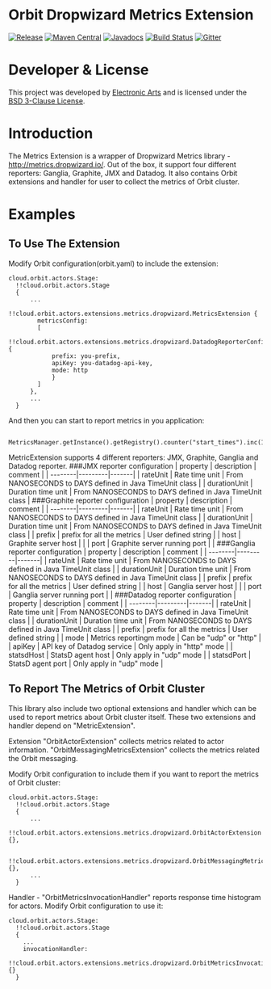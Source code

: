 Orbit Dropwizard Metrics Extension
============
[![Release](https://img.shields.io/github/release/orbit/orbit-dropwizard-metrics.svg)](https://github.com/orbit/orbit-dropwizard-metrics/releases)
[![Maven Central](https://img.shields.io/maven-central/v/cloud.orbit/orbit-dropwizard-metrics.svg)](https://repo1.maven.org/maven2/cloud/orbit/orbit-dropwizard-metrics/)
[![Javadocs](https://img.shields.io/maven-central/v/cloud.orbit/orbit-dropwizard-metrics.svg?label=javadocs)](http://www.javadoc.io/doc/cloud.orbit/orbit-dropwizard-metrics)
[![Build Status](https://img.shields.io/travis/orbit/orbit-dropwizard-metrics.svg)](https://travis-ci.org/orbit/orbit-dropwizard-metrics)
[![Gitter](https://img.shields.io/badge/style-Join_Chat-ff69b4.svg?style=flat&label=gitter)](https://gitter.im/orbit/orbit?utm_source=badge&utm_medium=badge&utm_campaign=pr-badge)

Developer & License
======
This project was developed by [Electronic Arts](http://www.ea.com) and is licensed under the [BSD 3-Clause License](LICENSE).

Introduction
======
The Metrics Extension is a wrapper of Dropwizard Metrics library - http://metrics.dropwizard.io/. Out of the box, it support four different reporters: Ganglia, Graphite, JMX and Datadog. 
It also contains Orbit extensions and handler for user to collect the metrics of Orbit cluster. 

Examples
======
To Use The Extension
-----
Modify Orbit configuration(orbit.yaml) to include the extension: 
```
cloud.orbit.actors.Stage:
  !!cloud.orbit.actors.Stage
  {
      ...
      !!cloud.orbit.actors.extensions.metrics.dropwizard.MetricsExtension {
        metricsConfig:
        [
          !!cloud.orbit.actors.extensions.metrics.dropwizard.DatadogReporterConfig {
            prefix: you-prefix,
            apiKey: you-datadog-api-key,
            mode: http
            }
        ]
      },
      ...
  } 
```

And then you can start to report metrics in you application:
```
    MetricsManager.getInstance().getRegistry().counter("start_times").inc(1);
```

MetricExtension supports 4 different reporters: JMX, Graphite, Ganglia and Datadog reporter. 
###JMX reporter configuration
| property     | description    | comment |
| --------|---------|-------|
| rateUnit  | Rate time unit   | From NANOSECONDS to DAYS defined in Java TimeUnit class    |
| durationUnit | Duration time unit | From NANOSECONDS to DAYS defined in Java TimeUnit class     |
###Graphite reporter configuration
| property     | description    | comment |
| --------|---------|-------|
| rateUnit  | Rate time unit   | From NANOSECONDS to DAYS defined in Java TimeUnit class    |
| durationUnit | Duration time unit | From NANOSECONDS to DAYS defined in Java TimeUnit class     |
| prefix | prefix for all the metrics | User defined string     |
| host | Graphite server host |      |
| port | Graphite server running port |     |
###Ganglia reporter configuration
| property     | description    | comment |
| --------|---------|-------|
| rateUnit  | Rate time unit   | From NANOSECONDS to DAYS defined in Java TimeUnit class    |
| durationUnit | Duration time unit | From NANOSECONDS to DAYS defined in Java TimeUnit class     |
| prefix | prefix for all the metrics | User defined string     |
| host | Ganglia server host |      |
| port | Ganglia server running port |     |
###Datadog reporter configuration
| property     | description    | comment |
| --------|---------|-------|
| rateUnit  | Rate time unit   | From NANOSECONDS to DAYS defined in Java TimeUnit class    |
| durationUnit | Duration time unit | From NANOSECONDS to DAYS defined in Java TimeUnit class     |
| prefix | prefix for all the metrics | User defined string     |
| mode | Metrics reportingm mode | Can be "udp" or "http"     |
| apiKey | API key of Datadog service | Only apply in "http" mode    |
| statsdHost | StatsD agent host |  Only apply in "udp" mode   |
| statsdPort | StatsD agent port |  Only apply in "udp" mode   |

To Report The Metrics of Orbit Cluster
-----
This library also include two optional extensions and handler which can be used to report metrics about Orbit cluster itself. These two extensions and handler depend on "MetricExtension".

Extension "OrbitActorExtension" collects metrics related to actor information. "OrbitMessagingMetricsExtension" collects the metrics related the Orbit messaging. 

Modify Orbit configuration to include them if you want to report the metrics of Orbit cluster:
```
cloud.orbit.actors.Stage:
  !!cloud.orbit.actors.Stage
  {
      ...
      !!cloud.orbit.actors.extensions.metrics.dropwizard.OrbitActorExtension {},

      !!cloud.orbit.actors.extensions.metrics.dropwizard.OrbitMessagingMetricsExtension {},
      ...
  } 
```

Handler - "OrbitMetricsInvocationHandler" reports response time histogram for actors.  Modify Orbit configuration to use it:

```
cloud.orbit.actors.Stage:
  !!cloud.orbit.actors.Stage
  {
    ...
    invocationHandler:
      !!cloud.orbit.actors.extensions.metrics.dropwizard.OrbitMetricsInvocationHandler {}
  } 
 ```
